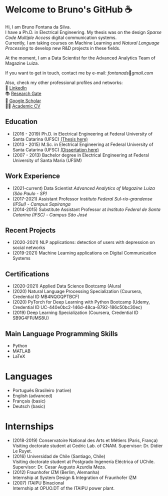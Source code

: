 # Welcome to Bruno's GitHub :coffee: 

<!--
**fontanads/fontanads** is a ✨ _special_ ✨ repository because its `README.md` (this file) appears on your GitHub profile.

Here are some ideas to get you started:

- 🔭 I’m currently working on ...
- 🌱 I’m currently learning ...
- 👯 I’m looking to collaborate on ...
- 🤔 I’m looking for help with ...
- 💬 Ask me about ...
- 📫 How to reach me: ...
- 😄 Pronouns: ...
- ⚡ Fun fact: ...
-->

Hi, I am Bruno Fontana da Silva.  
I have a Ph.D. in Electrical Engineering. My thesis was on the design _Sparse Code Multiple Access_ digital communication systems.  
Currently, I am taking courses on Machine Learning and _Natural Language Processing_ to develop new R&D projects in these fields.  
<!--
 At the moment, I am also an assistant professor at [Instituto Federal Sul-rio-grandense (IFsul) - Campus Sapiranga](http://www.sapiranga.ifsul.edu.br/).
-->
At the moment, I am a Data Scientist for the Advanced Analytics Team of Magazine Luiza.

If you want to get in touch, contact me by e-mail: _fontanads_:e-mail:_gmail.com_

Also, check my other professional profiles and networks:  
:briefcase: [LinkedIn](https://www.linkedin.com/in/fontanads/)  
:books: [Research Gate](https://www.researchgate.net/profile/Bruno_Fontana)  
:newspaper: [Google Scholar](https://scholar.google.com.br/citations?user=vAY4olUAAAAJ&hl=en)  
:student: [Academic CV](http://lattes.cnpq.br/0704140512805010)

## Education

- (2016 - 2019) Ph.D. in Electrical Engineering at Federal University of Santa Catarina (UFSC) [(Thesis here)](https://repositorio.ufsc.br/handle/123456789/214493)
- (2013 - 2015) M.Sc. in Electrical Engineering at Federal University of Santa Catarina (UFSC) [(Dissertation here)](https://repositorio.ufsc.br/handle/123456789/157299)
- (2007 - 2013) Bachelor degree in Electrical Engineering at Federal University of Santa Maria (UFSM)

## Work Experience

- (2021-current) Data Scientist _Advanced Analytics of Magazine Luiza (São Paulo - SP)_
- (2017-2021) Assistant Professor _Instituto Federal Sul-rio-grandense (IFSul) - Campus Sapiranga_
- (2014-2015) Substitute Assistant Professor at _Instituto Federal de Santa Catarina (IFSC) - Campus São José_

## Recent Projects

- (2020-2021) NLP applications: detection of users with depression on social networks 
- (2019-2021) Machine Learning applications on Digital Communication Systems

## Certifications

- (2020-2021) Applied Data Science Bootcamp (Alura)
- (2020) Natural Language Processing Specialization (Coursera, Credential ID MB4NQGQPTBCF)
- (2020) PyTorch for Deep Learning with Python Bootcamp (Udemy, Credential ID UC-440e0bc2-146d-48ca-8792-186c50bc30ec)
- (2019) Deep Learning Specialization (Coursera, Credential ID SB9G4FPJMS8U)

## Main Language Programming Skills

- Python
- MATLAB
- LaTeX

# Languages

- Português Brasileiro (native)
- English (advanced)
- Français (basic)
- Deutsch (basic)

# Internships 

- (2018-2019) Conservatoire National des Arts et Métiers (Paris, França)  
Visiting doctorate student at Cedric Lab. of CNAM. Supervisor: Dr. Didier Le Ruyet.
- (2016) Universidad de Chile (Santiago, Chile)  
Visiting doctorate student at Postgrado Ingenería Eléctrica of UChile. Supervisor: Dr. Cesar Augusto Azurdia Meza.
- (2012) Fraunhofer IZM (Berlim, Alemanha)  
Internship at System Design \& Integration of Fraunhofer IZM
- (2007) ITAIPU Binacional  
Internship at OPUO.DT of the ITAIPU power plant.

